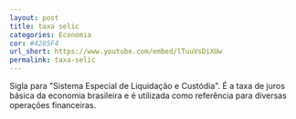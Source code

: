 ```yaml
---
layout: post
title: taxa selic
categories: Economia
cor: #4285F4
url_short: https://www.youtube.com/embed/lTuuVsDiXUw
permalink: taxa-selic
---
```

Sigla para "Sistema Especial de Liquidação e Custódia". É a taxa de juros básica da economia brasileira e é utilizada como referência para diversas operações financeiras.
